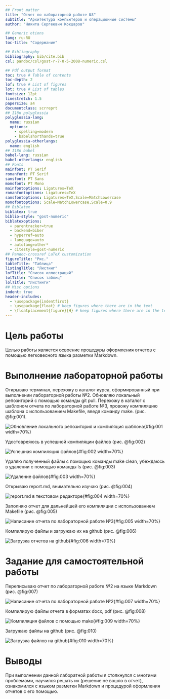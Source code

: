 ```yaml
---
## Front matter
title: "Отчет по лабораторной работе №3"
subtitle: "Архитектура компьютеров и операционные системы"
author: "Никита Сергеевич Кокшаров"

## Generic otions
lang: ru-RU
toc-title: "Содержание"

## Bibliography
bibliography: bib/cite.bib
csl: pandoc/csl/gost-r-7-0-5-2008-numeric.csl

## Pdf output format
toc: true # Table of contents
toc-depth: 2
lof: true # List of figures
lot: true # List of tables
fontsize: 12pt
linestretch: 1.5
papersize: a4
documentclass: scrreprt
## I18n polyglossia
polyglossia-lang:
  name: russian
  options:
	- spelling=modern
	- babelshorthands=true
polyglossia-otherlangs:
  name: english
## I18n babel
babel-lang: russian
babel-otherlangs: english
## Fonts
mainfont: PT Serif
romanfont: PT Serif
sansfont: PT Sans
monofont: PT Mono
mainfontoptions: Ligatures=TeX
romanfontoptions: Ligatures=TeX
sansfontoptions: Ligatures=TeX,Scale=MatchLowercase
monofontoptions: Scale=MatchLowercase,Scale=0.9
## Biblatex
biblatex: true
biblio-style: "gost-numeric"
biblatexoptions:
  - parentracker=true
  - backend=biber
  - hyperref=auto
  - language=auto
  - autolang=other*
  - citestyle=gost-numeric
## Pandoc-crossref LaTeX customization
figureTitle: "Рис."
tableTitle: "Таблица"
listingTitle: "Листинг"
lofTitle: "Список иллюстраций"
lotTitle: "Список таблиц"
lolTitle: "Листинги"
## Misc options
indent: true
header-includes:
  - \usepackage{indentfirst}
  - \usepackage{float} # keep figures where there are in the text
  - \floatplacement{figure}{H} # keep figures where there are in the text
---
```


# Цель работы

Целью работы является освоение процедуры оформления отчетов с помощью легковесного языка разметки Markdown.

# Выполнение лабораторной работы

Открываю терминал, перехожу в каталог курса, сформированный при выполнении лабораторной работы №2. Обновляю локальный репозиторий с помощью команды git pull. Перехожу в каталог с шаблоном отчета по лабораторной работе №3, провожу компиляцию шаблона с использованием Makefile, введя команду make. (рис. @fig:001).

![Обновление локального репозитория и компиляция шаблона](image/1.png){#fig:001 width=70%}

Удостовреяюсь в успешной компиляции файлов (рис. @fig:002)

![Успешная компиляция файлов](image/2.png){#fig:002 width=70%}

Удаляю полученный файлы с помощью команды make clean, убеждаюсь в удалении с помощью команды ls (рис. @fig:003)

![Удаление файлов](image/3.png){#fig:003 width=70%}

Открываю report.md, внимательно изучаю (рис. @fig:004)

![report.md в текстовом редакторе](image/4.png){#fig:004 width=70%}

Заполняю отчет для дальнейшей его компиляции с использованием Makefile (рис. @fig:005)

![Написание отчета по лабораторной работе №3](image/5.png){#fig:005 width=70%}

Компилирую файлы и загружаю их на github (рис. @fig:006)

![Загрузка отчетов на github](image/6.png){#fig:006 width=70%}

# Задание для самостоятельной работы

Переписываю отчет по лабораторной работе №2 на языке Markdown (рис. @fig:007)

![Написание отчета по лабораторной работе №2](image/ср1.png){#fig:007 width=70%}

Компилирую файлы отчета в форматах docx, pdf (рис. @fig:008)

![Компиляция файлов с помощью make](image/ср2.png){#fig:009 width=70%}

Загружаю файлы на github (рис. @fig:010)

![Загрузка файлов на github](image/ср3.png){#fig:010 width=70%}

# Выводы

При выполнении данной лаборатной работы я столкнулся с многими проблемами, научился решать их (решение не вошло в отчет), ознакомился с языком разметки Markdown и процедурой оформления отчетов с его помощью.
